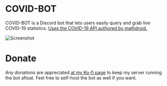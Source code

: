 # COVID-BOT
COVID-BOT is a Discord bot that lets users easily query and grab live COVID-19 statistics. [Uses the COVID-19 API authored by mathdroid.](https://github.com/mathdroid/covid-19-api)

![Screenshot](https://i.ibb.co/dp9sbdF/covid-bot-canada.png)

# Donate
Any donations are appreciated [at my Ko-fi page](https://ko-fi.com/cosmo) to keep my server running the bot afloat. Feel free to self-host the bot as well if you want.
